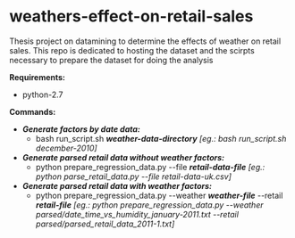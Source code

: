 # weathers-effect-on-retail-sales
Thesis project on datamining to determine the effects of weather on retail sales.
This repo is dedicated to hosting the dataset and the scirpts necessary to prepare the dataset for doing the analysis

**Requirements:**
   * python-2.7
   
**Commands:**
  * ***Generate factors by date data:***
    * bash run_script.sh ***weather-data-directory*** *[eg.: bash run_script.sh december-2010]*
  * ***Generate parsed retail data without weather factors:***
    * python prepare_regression_data.py --file ***retail-data-file*** *[eg.: python parse_retail_data.py --file retail-data-uk.csv]*
  * ***Generate parsed retail data with weather factors:***
    * python prepare_regression_data.py --weather ***weather-file*** --retail ***retail-file*** *[eg.: python prepare_regression_data.py --weather parsed/date_time_vs_humidity_january-2011.txt --retail parsed/parsed_retail_data_2011-1.txt]*
